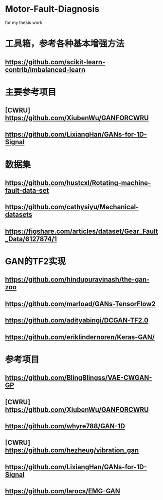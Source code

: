 # Motor-Fault-Diagnosis
for my thesis work
# 工具箱，参考各种基本增强方法
## https://github.com/scikit-learn-contrib/imbalanced-learn
# 主要参考项目
## [CWRU] https://github.com/XiubenWu/GANFORCWRU
## https://github.com/LixiangHan/GANs-for-1D-Signal
# 数据集
## https://github.com/hustcxl/Rotating-machine-fault-data-set
## https://github.com/cathysiyu/Mechanical-datasets
## https://figshare.com/articles/dataset/Gear_Fault_Data/6127874/1
# GAN的TF2实现
## https://github.com/hindupuravinash/the-gan-zoo
## https://github.com/marload/GANs-TensorFlow2
## https://github.com/adityabingi/DCGAN-TF2.0
## https://github.com/eriklindernoren/Keras-GAN/
# 参考项目
## https://github.com/BlingBlingss/VAE-CWGAN-GP
## [CWRU] https://github.com/XiubenWu/GANFORCWRU
## https://github.com/whyre788/GAN-1D 
## [CWRU] https://github.com/hezheug/vibration_gan
## https://github.com/LixiangHan/GANs-for-1D-Signal
## https://github.com/larocs/EMG-GAN

